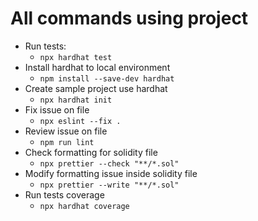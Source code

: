 # All commands using project

- Run tests:
  - `npx hardhat test`
- Install hardhat to local environment
  - `npm install --save-dev hardhat`
- Create sample project use hardhat
  - `npx hardhat init`
- Fix issue on file
  - `npx eslint --fix .`
- Review issue on file
  - `npm run lint`
- Check formatting for solidity file
  - `npx prettier --check "**/*.sol"`
- Modify formatting issue inside solidity file
  - `npx prettier --write "**/*.sol"`
- Run tests coverage
  - `npx hardhat coverage`

